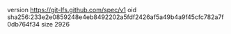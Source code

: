 version https://git-lfs.github.com/spec/v1
oid sha256:233e2e0859248e4eb8492202a5fdf2426af5a49b4a9f45cfc782a7f0db764f34
size 2926
